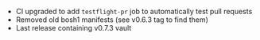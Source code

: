 * CI upgraded to add `testflight-pr` job to automatically test pull requests
* Removed old bosh1 manifests (see v0.6.3 tag to find them)
* Last release containing v0.7.3 vault
